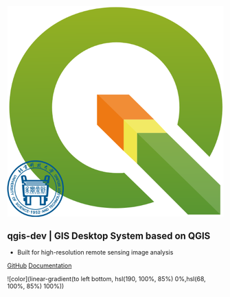 <!-- _coverpage.md -->

<img src="/logo.svg">

## qgis-dev  |  GIS Desktop System based on QGIS

- Built for high-resolution remote sensing image analysis

[GitHub](https://github.com/study-233/qgis_dev/tree/master)
[Documentation](/#id=app)

![color](linear-gradient(to left bottom, hsl(190, 100%, 85%) 0%,hsl(68, 100%, 85%) 100%))
